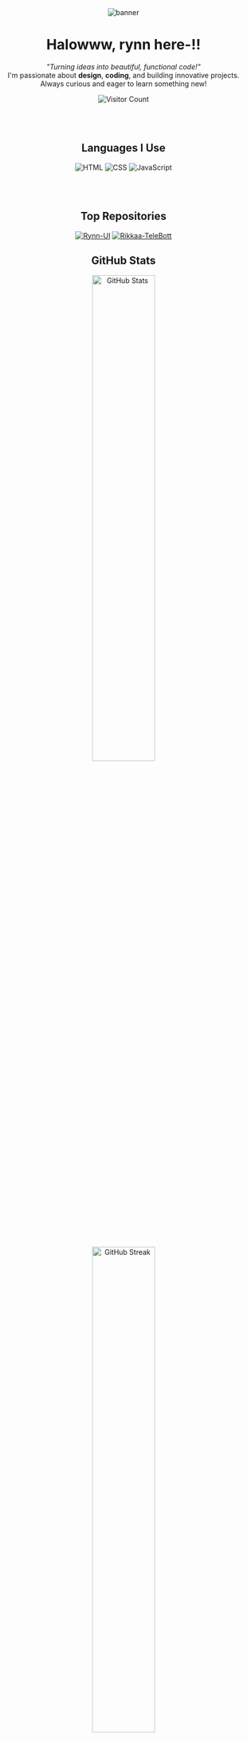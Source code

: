 <div align="center">
  <img src="https://files.catbox.moe/8npos5.jpg" alt="banner" align="center"></img>
  
  <h1>Halowww, rynn here-!!</h1>
  
  <p>
    <em>"Turning ideas into beautiful, functional code!"</em><br>
    I'm passionate about <strong>design</strong>, <strong>coding</strong>, and building innovative projects. 
    Always curious and eager to learn something new!
  </p>
  
  ![Visitor Count](https://hits.seeyoufarm.com/api/count/incr/badge.svg?url=https://github.com/rynxzyy&title=Visitor&edge_flat=false)
  
  <br><br>
  <h2>Languages I Use</h2>
  
  <p>
    <img src="https://img.shields.io/badge/HTML5-E34F26?style=for-the-badge&logo=html5&logoColor=white" alt="HTML">
    <img src="https://img.shields.io/badge/CSS3-1572B6?style=for-the-badge&logo=css3&logoColor=white" alt="CSS">
    <img src="https://img.shields.io/badge/JavaScript-F7DF1E?style=for-the-badge&logo=javascript&logoColor=black" alt="JavaScript">
  </p>
  
  <br><br>
  <h2>Top Repositories</h2>
</div>

<div align="center">
  
  [![Rynn-UI](https://github-readme-stats.vercel.app/api/pin/?username=rynxzyy&repo=Rynn-UI&theme=dark&show_owner=true)](https://github.com/rynxzyy/Rynn-UI)
  [![Rikkaa-TeleBott](https://github-readme-stats.vercel.app/api/pin/?username=rynxzyy&repo=Rikkaa-TeleBott&theme=dark&show_owner=true)](https://github.com/rynxzyy/Rikkaa-TeleBott)
  
</div>

<div align="center">
  <h2>GitHub Stats</h2>
  
  <img src="https://github-readme-stats.vercel.app/api?username=rynxzyy&show_icons=true&theme=dark" alt="GitHub Stats" width="50%"></img>
  <img src="https://github-readme-streak-stats.herokuapp.com?user=rynxzyy&theme=dark&hide_border=false" alt="GitHub Streak" width="50%"></img>
</div>

<div align="center">
  <h2>Connect with Me</h2>
  <a href="https://github.com/rynxzyy" target="_blank">
    <img src="https://img.shields.io/badge/GitHub-333333?style=for-the-badge&logo=github&logoColor=white" alt="GitHub">
  </a>
  <a href="https://instagram.com/ran.dyyn" target="_blank">
    <img src="https://img.shields.io/badge/Instagram-E4405F?style=for-the-badge&logo=instagram&logoColor=white" alt="Instagram">
  </a>
</div>
